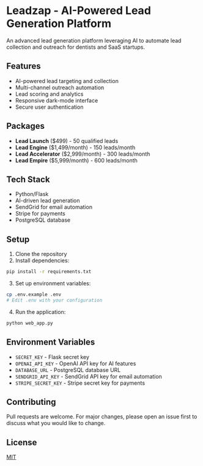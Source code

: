 # Leadzap - AI-Powered Lead Generation Platform

An advanced lead generation platform leveraging AI to automate lead collection and outreach for dentists and SaaS startups.

## Features

- AI-powered lead targeting and collection
- Multi-channel outreach automation
- Lead scoring and analytics
- Responsive dark-mode interface
- Secure user authentication

## Packages

- **Lead Launch** ($499) - 50 qualified leads
- **Lead Engine** ($1,499/month) - 150 leads/month
- **Lead Accelerator** ($2,999/month) - 300 leads/month
- **Lead Empire** ($5,999/month) - 600 leads/month

## Tech Stack

- Python/Flask
- AI-driven lead generation
- SendGrid for email automation
- Stripe for payments
- PostgreSQL database

## Setup

1. Clone the repository
2. Install dependencies:
```bash
pip install -r requirements.txt
```
3. Set up environment variables:
```bash
cp .env.example .env
# Edit .env with your configuration
```
4. Run the application:
```bash
python web_app.py
```

## Environment Variables

- `SECRET_KEY` - Flask secret key
- `OPENAI_API_KEY` - OpenAI API key for AI features
- `DATABASE_URL` - PostgreSQL database URL
- `SENDGRID_API_KEY` - SendGrid API key for email automation
- `STRIPE_SECRET_KEY` - Stripe secret key for payments

## Contributing

Pull requests are welcome. For major changes, please open an issue first to discuss what you would like to change.

## License

[MIT](https://choosealicense.com/licenses/mit/)

